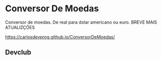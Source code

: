 # Conversor De Moedas

<p>Conversor de moedas. De real para dolar americano ou euro.
BREVE MAIS ATUALIZÇÕES</p>

https://carlosdevprog.github.io/ConversorDeMoedas/

## Devclub
